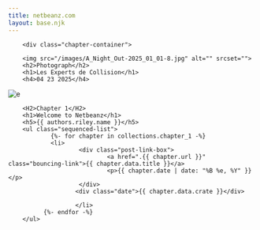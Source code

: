 ```yaml
---
title: netbeanz.com
layout: base.njk
---
```




<div class="post-list">

        <div class="chapter-container">
        
<div class="chapter-image">
       
        <img src="/images/A_Night_Out-2025_01_01-8.jpg" alt="" srcset="">
        <h2>Photograph</h2>
        <h1>Les Experts de Collision</h1>
        <h4>04 23 2025</h4>

</div>
</div>
        <div class="chapter-container">
<div class="chapter-image">
        <img src="/images/computer.gif" alt="e">
</div>

        <H2>Chapter 1</H2>
        <h1>Welcome to Netbeanz</h1>
        <h5>{{ authors.riley.name }}</h5>
        <ul class="sequenced-list">
                {%- for chapter in collections.chapter_1 -%}
                <li>
                        <div class="post-link-box">
                                <a href=".{{ chapter.url }}" class="bouncing-link">{{ chapter.data.title }}</a>
                                <p>{{ chapter.date | date: "%B %e, %Y" }}</p>
                        </div>
                       <div class="date">{{ chapter.data.crate }}</div>
                        
                       </li> 
              {%- endfor -%}
        </ul>
       


</div>


</div>
